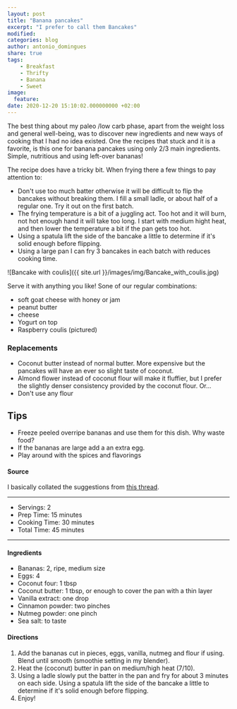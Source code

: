```yaml
---
layout: post
title: "Banana pancakes"
excerpt: "I prefer to call them Bancakes"
modified:
categories: blog
author: antonio_domingues
share: true
tags:
    - Breakfast
    - Thrifty
    - Banana
    - Sweet
image:
  feature:
date: 2020-12-20 15:10:02.000000000 +02:00
---
```


The best thing about my paleo /low carb phase, apart from the weight loss and general well-being, was to discover new ingredients and new ways of cooking that I had no idea existed. One the recipes that stuck and it is a favorite, is this one for banana pancakes using only 2/3 main ingredients. Simple, nutritious and using left-over bananas!

The recipe does have a tricky bit. When frying there a few things to pay attention to:

- Don't use too much batter otherwise it will be difficult to flip the bancakes without breaking them. I fill a small ladle, or about half of a regular one. Try it out on the first batch.
- The frying temperature is a bit of a juggling act. Too hot and it will burn, not hot enough hand it will take too long. I start with medium hight heat, and then lower the temperature a bit if the pan gets too hot.
- Using a spatula lift the side of the bancake a little to determine if it's solid enough before flipping.
- Using a large pan I can fry 3 bancakes in each batch with reduces cooking time.


![Bancake with coulis]({{ site.url }}/images/img/Bancake_with_coulis.jpg)

Serve it with anything you like! Sone of our regular combinations:

- soft goat cheese with honey or jam
- peanut butter
- cheese
- Yogurt on top
- Raspberry coulis (pictured)


### Replacements

- Coconut butter instead of normal butter. More expensive but the pancakes will have an ever so slight taste of coconut.
- Almond flower instead of coconut flour will make it fluffier, but I prefer the slightly denser consistency provided by the coconut flour.  Or...
- Don't use any flour


## Tips

- Freeze peeled overripe bananas and use them for this dish. Why waste food?
- If the bananas are large add a an extra egg.
- Play around with the spices and flavorings


#### Source

I basically collated the suggestions from [this thread](https://www.reddit.com/r/Paleo/comments/2eneto/my_wife_makes_amazing_paleo_pancakes_with_banana/).

---
* Servings: 2
* Prep Time: 15 minutes
* Cooking Time: 30 minutes
* Total Time: 45 minutes

---


#### Ingredients

* Bananas: 2, ripe, medium size
* Eggs: 4
* Coconut four: 1 tbsp
* Coconut butter: 1 tbsp, or enough to cover the pan with a thin layer
* Vanilla extract: one drop
* Cinnamon powder: two pinches
* Nutmeg powder: one pinch 
* Sea salt: to taste


#### Directions

1. Add the bananas cut in pieces, eggs, vanilla, nutmeg and flour if using. Blend until smooth (smoothie setting in my blender).
2. Heat the (coconut) butter in pan on medium/high heat (7/10).
3. Using a ladle slowly put the batter in the pan and fry for about 3 minutes on each side. Using a spatula lift the side of the bancake a little to determine if it's solid enough before flipping.
10. Enjoy! 
